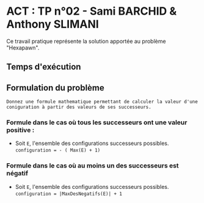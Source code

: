 # ACT : TP n°02 - Sami BARCHID  & Anthony SLIMANI

Ce travail pratique représente la solution apportée au problème "Hexapawn".

## Temps d'exécution

## Formulation du problème

``Donnez une formule mathematique permettant de calculer la valeur d'une coniguration à partir des valeurs de ses successeurs.``

### Formule dans le cas où tous les successeurs ont une valeur positive :
- Soit ``E``, l'ensemble des configurations successeurs possibles.
``configuration = - ( Max(E) + 1)``

### Formule dans le cas où au moins un des successeurs est négatif
- Soit ``E``, l'ensemble des configurations successeurs possibles.
``configuration = |MaxDesNegatifs(E)| + 1``
